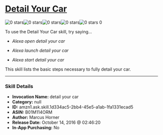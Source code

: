 # [Detail Your Car](http://alexa.amazon.com/#skills/amzn1.ask.skill.1d334ac5-2bb4-45e5-a1ab-1fa1331ecad5)
![0 stars](../../images/ic_star_border_black_18dp_1x.png)![0 stars](../../images/ic_star_border_black_18dp_1x.png)![0 stars](../../images/ic_star_border_black_18dp_1x.png)![0 stars](../../images/ic_star_border_black_18dp_1x.png)![0 stars](../../images/ic_star_border_black_18dp_1x.png) 0

To use the Detail Your Car skill, try saying...

* *Alexa open detail your car*

* *Alexa launch detail your car*

* *Alexa start detail your car*

This skill lists the basic steps necessary to fully detail your car.

***

### Skill Details

* **Invocation Name:** detail your car
* **Category:** null
* **ID:** amzn1.ask.skill.1d334ac5-2bb4-45e5-a1ab-1fa1331ecad5
* **ASIN:** B01M114ORM
* **Author:** Marcus Horner
* **Release Date:** October 14, 2016 @ 02:46:20
* **In-App Purchasing:** No
